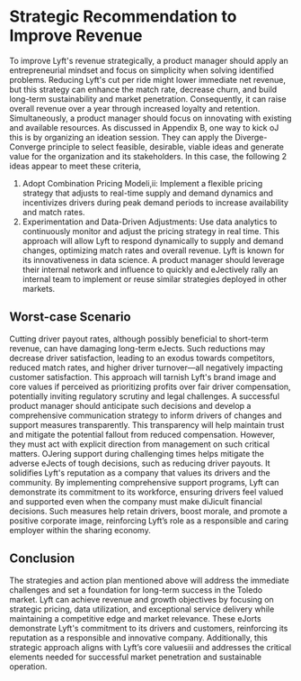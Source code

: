# Strategic Recommendation to Improve Revenue
To improve Lyft's revenue strategically, a product manager should apply an entrepreneurial
mindset and focus on simplicity when solving identified problems. Reducing Lyft's cut per
ride might lower immediate net revenue, but this strategy can enhance the match rate,
decrease churn, and build long-term sustainability and market penetration. Consequently,
it can raise overall revenue over a year through increased loyalty and retention.
Simultaneously, a product manager should focus on innovating with existing and available
resources. As discussed in Appendix B, one way to kick oJ this is by organizing an ideation
session. They can apply the Diverge-Converge principle to select feasible, desirable, viable
ideas and generate value for the organization and its stakeholders.
In this case, the following 2 ideas appear to meet these criteria,

1. Adopt Combination Pricing Modeli,ii: Implement a flexible pricing strategy that adjusts
to real-time supply and demand dynamics and incentivizes drivers during peak
demand periods to increase availability and match rates.
2. Experimentation and Data-Driven Adjustments: Use data analytics to continuously
monitor and adjust the pricing strategy in real time. This approach will allow Lyft to
respond dynamically to supply and demand changes, optimizing match rates and
overall revenue.
Lyft is known for its innovativeness in data science. A product manager should leverage their
internal network and influence to quickly and eJectively rally an internal team to implement
or reuse similar strategies deployed in other markets.
## Worst-case Scenario
Cutting driver payout rates, although possibly beneficial to short-term revenue, can have
damaging long-term eJects. Such reductions may decrease driver satisfaction, leading to
an exodus towards competitors, reduced match rates, and higher driver turnover—all
negatively impacting customer satisfaction. This approach will tarnish Lyft's brand image
and core values if perceived as prioritizing profits over fair driver compensation, potentially
inviting regulatory scrutiny and legal challenges.
A successful product manager should anticipate such decisions and develop a
comprehensive communication strategy to inform drivers of changes and support measures
transparently. This transparency will help maintain trust and mitigate the potential fallout
from reduced compensation. However, they must act with explicit direction from
management on such critical matters.
OJering support during challenging times helps mitigate the adverse eJects of tough
decisions, such as reducing driver payouts. It solidifies Lyft's reputation as a company that
values its drivers and the community. By implementing comprehensive support programs,
Lyft can demonstrate its commitment to its workforce, ensuring drivers feel valued and
supported even when the company must make diJicult financial decisions. Such measures
help retain drivers, boost morale, and promote a positive corporate image, reinforcing Lyft’s
role as a responsible and caring employer within the sharing economy.
## Conclusion
The strategies and action plan mentioned above will address the immediate challenges and
set a foundation for long-term success in the Toledo market. Lyft can achieve revenue and
growth objectives by focusing on strategic pricing, data utilization, and exceptional service
delivery while maintaining a competitive edge and market relevance. These eJorts
demonstrate Lyft's commitment to its drivers and customers, reinforcing its reputation as a
responsible and innovative company. Additionally, this strategic approach aligns with Lyft’s
core valuesiii and addresses the critical elements needed for successful market penetration
and sustainable operation.
